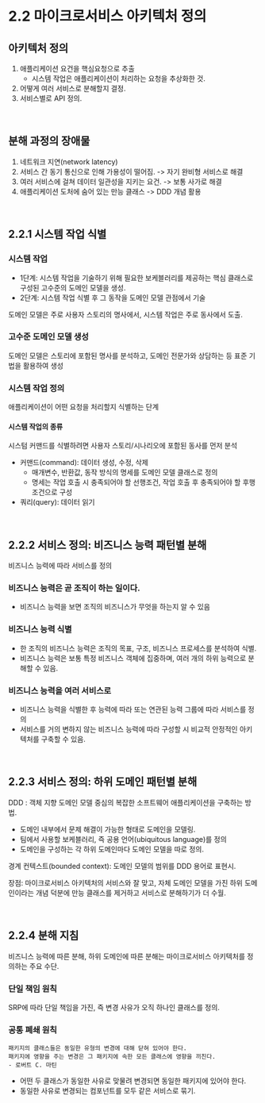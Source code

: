 # 2.2 마이크로서비스 아키텍처 정의

## 아키텍처 정의

1. 애플리케이션 요건을 핵심요청으로 추출
    - 시스템 작업은 애플리케이션이 처리하는 요청을 추상화한 것.
2. 어떻게 여러 서비스로 분해할지 결정.
3. 서비스별로 API 정의.

<br />

## 분해 과정의 장애물

1. 네트워크 지연(network latency)
2. 서비스 간 동기 통신으로 인해 가용성이 떨어짐. -> 자기 완비형 서비스로 해결
3. 여러 서비스에 걸쳐 데이터 일관성을 지키는 요건. -> 보통 사가로 해결
4. 애플리케이션 도처에 숨어 있는 만능 클래스 -> DDD 개념 활용

<br />

## 2.2.1 시스템 작업 식별

### 시스템 작업

-   1단계: 시스템 작업을 기술하기 위해 필요한 보케블러리를 제공하는 핵심 클래스로 구성된 고수준의 도메인 모델을 생성.
-   2단계: 시스템 작업 식별 후 그 동작을 도메인 모델 관점에서 기술

도메인 모델은 주로 사용자 스토리의 명사에서, 시스템 작업은 주로 동사에서 도출.

### 고수준 도메인 모델 생성

도메인 모델은 스토리에 포함된 명사를 분석하고, 도메인 전문가와 상담하는 등 표준 기법을 활용하여 생성

### 시스템 작업 정의

애플리케이션이 어떤 요청을 처리할지 식별하는 단계

#### 시스템 작업의 종류

시스텀 커맨드를 식별하려면 사용자 스토리/시나리오에 포함된 동사를 먼저 분석

-   커맨드(command): 데이터 생성, 수정, 삭제
    -   매개변수, 반환값, 동작 방식의 명세를 도메인 모델 클래스로 정의
    -   명세는 작업 호출 시 충족되어야 할 선행조건, 작업 호출 후 충족되어야 할 후행 조건으로 구성
-   쿼리(query): 데이터 읽기

<br />

## 2.2.2 서비스 정의: 비즈니스 능력 패턴별 분해

비즈니스 능력에 따라 서비스를 정의

### 비즈니스 능력은 곧 조직이 하는 일이다.

-   비즈니스 능력을 보면 조직의 비즈니스가 무엇을 하는지 알 수 있음

### 비즈니스 능력 식별

-   한 조직의 비즈니스 능력은 조직의 목표, 구조, 비즈니스 프로세스를 분석하여 식별.
-   비즈니스 능력은 보통 특정 비즈니스 객체에 집중하며, 여러 개의 하위 능력으로 분해할 수 있음.

### 비즈니스 능력을 여러 서비스로

-   비즈니스 능력을 식별한 후 능력에 따라 또는 연관된 능력 그룹에 따라 서비스를 정의
-   서비스를 거의 변하지 않는 비즈니스 능력에 따라 구성할 시 비교적 안정적인 아키텍처를 구축할 수 있음.

<br />

## 2.2.3 서비스 정의: 하위 도메인 패턴별 분해

DDD : 객체 지향 도메인 모델 중심의 복잡한 소프트웨어 애플리케이션을 구축하는 방법.

-   도메인 내부에서 문제 해결이 가능한 형태로 도메인을 모델링.
-   팀에서 사용할 보케블러리, 즉 공용 언어(ubiquitous language)를 정의
-   도메인을 구성하는 각 하위 도메인마다 도메인 모델을 따로 정의.

경계 컨텍스트(bounded context): 도메인 모델의 범위를 DDD 용어로 표현시.

장점: 마이크로서비스 아키텍처의 서비스와 잘 맞고, 자체 도메인 모델을 가진 하위 도메인이라는 개념 덕분에 만능 클래스를 제거하고 서비스로 분해하기가 더 수월.

<br />

## 2.2.4 분해 지침

비즈니스 능력에 따른 분해, 하위 도메인에 따른 분해는 마이크로서비스 아키텍처를 정의하는 주요 수단.

### 단일 책임 원칙

SRP에 따라 단일 책임을 가진, 즉 변경 사유가 오직 하나인 클래스를 정의.

### 공통 폐쇄 원칙

```
패키지의 클래스들은 동일한 유형의 변경에 대해 닫혀 있어야 한다.
패키지에 영향을 주는 변경은 그 패키지에 속한 모든 클래스에 영향을 끼친다.
- 로버트 C. 마틴
```

-   어떤 두 클래스가 동일한 사유로 맞물려 변경되면 동일한 패키지에 있어야 한다.
-   동일한 사유로 변경되는 컴포넌트를 모두 같은 서비스로 묶기.
